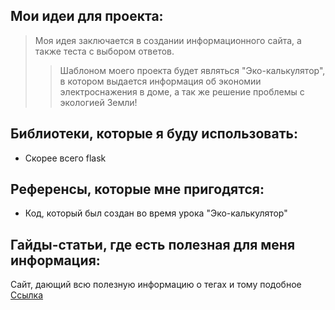 ## Мои идеи для проекта:
> Моя идея заключается в создании информационного сайта, а также теста с выбором ответов.
>> Шаблоном моего проекта будет являться "Эко-калькулятор", в котором выдается информация об экономии электроснажения в доме, а так же решение проблемы с экологией Земли!

## Библиотеки, которые я буду использовать:
- Скорее всего flask

## Референсы, которые мне пригодятся:
- Код, который был создан во время урока "Эко-калькулятор"

## Гайды-статьи, где есть полезная для меня информация:
Сайт, дающий всю полезную информацию о тегах и тому подобное [Ссылка](developer.mozilla.org/ru)
